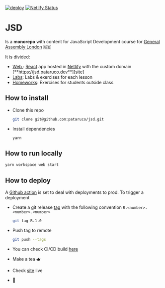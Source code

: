 [![deploy](https://github.com/pataruco/jsd/actions/workflows/deploy.yml/badge.svg)](https://github.com/pataruco/jsd/actions/workflows/deploy.yml)
[![Netlify Status](https://api.netlify.com/api/v1/badges/fc592fd4-5fe8-4e89-8c74-b6d0d73944c3/deploy-status)](https://app.netlify.com/sites/wonderful-benz-c8a110/deploys)

# JSD

Is a **monorepo** with content for JavaScript Development course for [General Assembly London][ga] 🇬🇧

It is divided:

- [Web ](./web/readme.md): [React][react] app hosted in [Netlify][netlify] with the custom domain [**https://jsd.pataruco.dev**][site]
- [Labs](./labs/readme.md): Labs & exercises for each lesson
- [Homeworks](./homeworks/readme.md): Exercises for students outside class

## How to install

- Clone this repo

  ```sh
  git clone git@github.com:pataruco/jsd.git
  ```

- Install dependencies

  ```sh
  yarn
  ```

## How to run locally

```sh
yarn workspace web start
```

## How to deploy

A [Github action][gh-actions] is set to deal with deployments to prod. To trigger a deployment

- Create a git release [tag][git-tag] with the following convention `R.<number>.<number>.<number>`

  ```sh
  git tag R.1.0
  ```

- Push tag to remote

  ```sh
  git push --tags
  ```

- You can check CI/CD build [here](https://github.com/pataruco/jsd/actions?query=workflow%3ACI)

- Make a tea 🫖

- Check [site][site] live

- 🚀

[react]: https://reactjs.org/
[netlify]: https://www.netlify.com/
[ga]: https://generalassemb.ly/locations/london
[gh-actions]: https://github.com/features/actions
[remark]: https://github.com/gnab/remark/
[remark-syntax]: https://github.com/gnab/remark/wiki/Markdown
[git-tag]: https://git-scm.com/book/en/v2/Git-Basics-Tagging
[site]: https://jsd.pataruco.dev/
